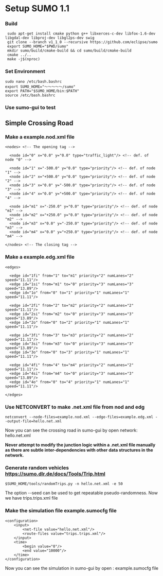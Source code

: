 # Setup SUMO 1.1

### Build
     sudo apt-get install cmake python g++ libxerces-c-dev libfox-1.6-dev libgdal-dev libproj-dev libgl2ps-dev swig
     git clone --branch v1_1_0 --recursive https://github.com/eclipse/sumo
     export SUMO_HOME="$PWD/sumo"
     mkdir sumo/build/cmake-build && cd sumo/build/cmake-build
     cmake ../..
     make -j$(nproc)
     
### Set Environment 
	sudo nano /etc/bash.bashrc 
    export SUMO_HOME="～～～～～/sumo"
	export PATH="$SUMO_HOME/bin:$PATH"
    source /etc/bash.bashrc
    
### Use sumo-gui to test

## Simple Crossing Road

### Make a example.nod.xml file
	<nodes> <!-- The opening tag -->

      <node id="0" x="0.0" y="0.0" type="traffic_light"/> <!-- def. of node "0" -->

      <node id="1" x="-500.0" y="0.0" type="priority"/> <!-- def. of node "1" -->
      <node id="2" x="+500.0" y="0.0" type="priority"/> <!-- def. of node "2" -->
      <node id="3" x="0.0" y="-500.0" type="priority"/> <!-- def. of node "3" -->
      <node id="4" x="0.0" y="+500.0" type="priority"/> <!-- def. of node "4" -->

      <node id="m1" x="-250.0" y="0.0" type="priority"/> <!-- def. of node "m1" -->
      <node id="m2" x="+250.0" y="0.0" type="priority"/> <!-- def. of node "m2" -->
      <node id="m3" x="0.0" y="-250.0" type="priority"/> <!-- def. of node "m3" -->
      <node id="m4" x="0.0" y="+250.0" type="priority"/> <!-- def. of node "m4" -->

  	</nodes> <!-- The closing tag -->
    
### Make a example.edg.xml file
    <edges>

      <edge id="1fi" from="1" to="m1" priority="2" numLanes="2" speed="11.11"/>
      <edge id="1si" from="m1" to="0" priority="3" numLanes="3" speed="13.89"/>
      <edge id="1o" from="0" to="1" priority="1" numLanes="1" speed="11.11"/>

      <edge id="2fi" from="2" to="m2" priority="2" numLanes="2" speed="11.11"/>
      <edge id="2si" from="m2" to="0" priority="3" numLanes="3" speed="13.89"/>
      <edge id="2o" from="0" to="2" priority="1" numLanes="1" speed="11.11"/>

      <edge id="3fi" from="3" to="m3" priority="2" numLanes="2" speed="11.11"/>
      <edge id="3si" from="m3" to="0" priority="3" numLanes="3" speed="13.89"/>
      <edge id="3o" from="0" to="3" priority="1" numLanes="1" speed="11.11"/>

      <edge id="4fi" from="4" to="m4" priority="2" numLanes="2" speed="11.11"/>
      <edge id="4si" from="m4" to="0" priority="3" numLanes="3" speed="13.89"/>
      <edge id="4o" from="0" to="4" priority="1" numLanes="1" speed="11.11"/>

    </edges>
    
### Use NETCONVERT to make .net.xml file from nod and edg
	netconvert --node-files=example.nod.xml --edge-files=example.edg.xml --output-file=hello.net.xml
Now you can see the crossing road in sumo-gui by open network: hello.net.xml

**Never attempt to modify the junction logic within a .net.xml file manually as there are subtle inter-dependencies with other data structures in the network.**

### Generate random vehicles https://sumo.dlr.de/docs/Tools/Trip.html
	$SUMO_HOME/tools/randomTrips.py -n hello.net.xml -e 50
  The option --seed <INT> can be used to get repeatable pseudo-randomness.
  Now we have trips.trips.xml file

### Make the simulation file example.sumocfg file
    <configuration>
        <input>
            <net-file value="hello.net.xml"/>
            <route-files value="trips.trips.xml"/>
        </input>
        <time>
            <begin value="0"/>
            <end value="10000"/>
        </time>
    </configuration>
  Now you can see the simulation in sumo-gui by open : example.sumocfg file
